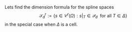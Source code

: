 Lets find the dimension formula for the spline spaces
$$\mathcal{S}^r_{d}:=\{ s \in \mathcal{C}^{r}(\Omega):s|_{T}\in\mathcal{P}_{d} \ \text{ for all } T \in\Delta \}$$
in the special case when $\Delta$ is a cell.

